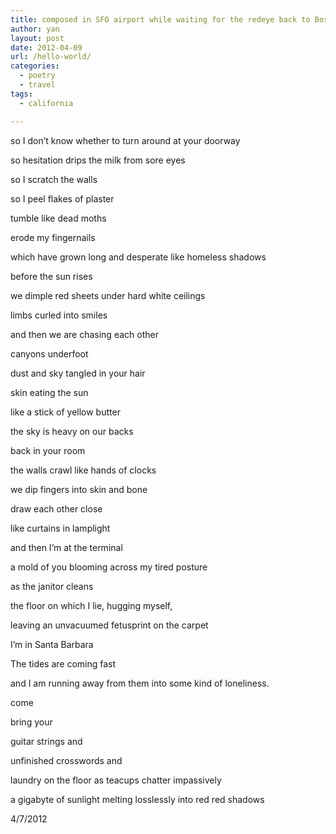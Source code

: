 ```yaml
---
title: composed in SFO airport while waiting for the redeye back to Boston
author: yan
layout: post
date: 2012-04-09
url: /hello-world/
categories:
  - poetry
  - travel
tags:
  - california

---
```

so I don&#8217;t know whether to turn around at your doorway
  
so hesitation drips the milk from sore eyes
  
so I scratch the walls
  
so I peel flakes of plaster
  
tumble like dead moths
  
erode my fingernails
  
which have grown long and desperate like homeless shadows

before the sun rises
  
we dimple red sheets under hard white ceilings
  
limbs curled into smiles

and then we are chasing each other
  
canyons underfoot
  
dust and sky tangled in your hair
  
skin eating the sun
  
like a stick of yellow butter

the sky is heavy on our backs

back in your room
  
the walls crawl like hands of clocks
  
we dip fingers into skin and bone
  
draw each other close
  
like curtains in lamplight

and then I&#8217;m at the terminal
  
a mold of you blooming across my tired posture
  
as the janitor cleans
  
the floor on which I lie, hugging myself,
  
leaving an unvacuumed fetusprint on the carpet

I&#8217;m in Santa Barbara
  
The tides are coming fast
  
and I am running away from them into some kind of loneliness.

come
  
bring your
  
guitar strings and
  
unfinished crosswords and
  
laundry on the floor as teacups chatter impassively
  
a gigabyte of sunlight melting losslessly into red red shadows

4/7/2012